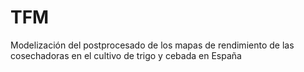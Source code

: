 # TFM
Modelización del postprocesado de los mapas de rendimiento de las cosechadoras en el cultivo de trigo y cebada en España
